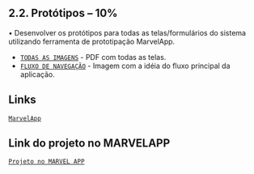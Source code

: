 ## 2.2. Protótipos – 10% 
• Desenvolver os protótipos para todas as telas/formulários do sistema utilizando ferramenta de prototipação MarvelApp.

* [`TODAS AS IMAGENS`](telas.pdf) - PDF com todas as telas.
* [`FLUXO DE NAVEGAÇÃO`](gastarU.png) - Imagem com a idéia do fluxo principal da aplicação.

## Links
[`MarvelApp`](https://marvelapp.com/)

## Link do projeto no MARVELAPP
[`Projeto no MARVEL APP`](https://marvelapp.com/project/3917115/)
